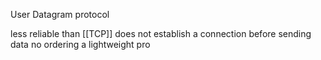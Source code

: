 User Datagram protocol

less reliable than [[TCP]]
does not establish a connection before sending data
no ordering
a lightweight pro